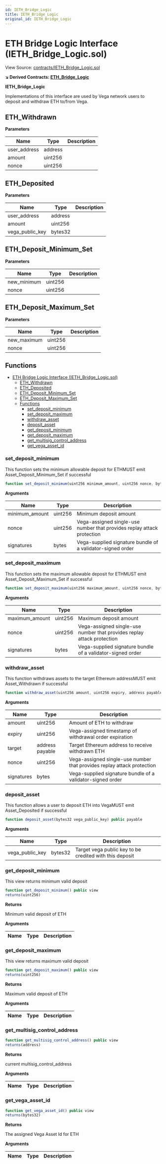 ```yaml
---
id: IETH_Bridge_Logic
title: IETH_Bridge_Logic
original_id: IETH_Bridge_Logic
---
```


# ETH Bridge Logic Interface (IETH_Bridge_Logic.sol)

View Source: [contracts/IETH_Bridge_Logic.sol](https://github.com/vegaprotocol/MultisigControl/blob/develop/contracts/ETH_Bridge_Logic.sol)

**↘ Derived Contracts: [ETH_Bridge_Logic](../contracts/ETH_Bridge_Logic.md)**

**IETH_Bridge_Logic**

Implementations of this interface are used by Vega network users to deposit and withdraw ETH to/from Vega.

## ETH_Withdrawn

**Parameters**

| Name        | Type           | Description  |
| ------------- |------------- | -----|
| user_address | address |  | 
| amount | uint256 |  | 
| nonce | uint256 |  | 

## ETH_Deposited

**Parameters**

| Name        | Type           | Description  |
| ------------- |------------- | -----|
| user_address | address |  | 
| amount | uint256 |  | 
| vega_public_key | bytes32 |  | 

## ETH_Deposit_Minimum_Set

**Parameters**

| Name        | Type           | Description  |
| ------------- |------------- | -----|
| new_minimum | uint256 |  | 
| nonce | uint256 |  | 

## ETH_Deposit_Maximum_Set

**Parameters**

| Name        | Type           | Description  |
| ------------- |------------- | -----|
| new_maximum | uint256 |  | 
| nonce | uint256 |  | 

## Functions

- [ETH Bridge Logic Interface (IETH_Bridge_Logic.sol)](#eth-bridge-logic-interface-ieth_bridge_logicsol)
  - [ETH_Withdrawn](#eth_withdrawn)
  - [ETH_Deposited](#eth_deposited)
  - [ETH_Deposit_Minimum_Set](#eth_deposit_minimum_set)
  - [ETH_Deposit_Maximum_Set](#eth_deposit_maximum_set)
  - [Functions](#functions)
    - [set_deposit_minimum](#set_deposit_minimum)
    - [set_deposit_maximum](#set_deposit_maximum)
    - [withdraw_asset](#withdraw_asset)
    - [deposit_asset](#deposit_asset)
    - [get_deposit_minimum](#get_deposit_minimum)
    - [get_deposit_maximum](#get_deposit_maximum)
    - [get_multisig_control_address](#get_multisig_control_address)
    - [get_vega_asset_id](#get_vega_asset_id)

### set_deposit_minimum

This function sets the minimum allowable deposit for ETHMUST emit Asset_Deposit_Minimum_Set if successful

```js
function set_deposit_minimum(uint256 minimum_amount, uint256 nonce, bytes signatures) public nonpayable
```

**Arguments**

| Name        | Type           | Description  |
| ------------- |------------- | -----|
| minimum_amount | uint256 | Minimum deposit amount | 
| nonce | uint256 | Vega-assigned single-use number that provides replay attack protection | 
| signatures | bytes | Vega-supplied signature bundle of a validator-signed order | 

### set_deposit_maximum

This function sets the maximum allowable deposit for ETHMUST emit Asset_Deposit_Maximum_Set if successful

```js
function set_deposit_maximum(uint256 maximum_amount, uint256 nonce, bytes signatures) public nonpayable
```

**Arguments**

| Name        | Type           | Description  |
| ------------- |------------- | -----|
| maximum_amount | uint256 | Maximum deposit amount | 
| nonce | uint256 | Vega-assigned single-use number that provides replay attack protection | 
| signatures | bytes | Vega-supplied signature bundle of a validator-signed order | 

### withdraw_asset

This function withdraws assets to the target Ethereum addressMUST emit Asset_Withdrawn if successful

```js
function withdraw_asset(uint256 amount, uint256 expiry, address payable target, uint256 nonce, bytes signatures) public nonpayable
```

**Arguments**

| Name        | Type           | Description  |
| ------------- |------------- | -----|
| amount | uint256 | Amount of ETH to withdraw | 
| expiry | uint256 | Vega-assigned timestamp of withdrawal order expiration | 
| target | address payable | Target Ethereum address to receive withdrawn ETH | 
| nonce | uint256 | Vega-assigned single-use number that provides replay attack protection | 
| signatures | bytes | Vega-supplied signature bundle of a validator-signed order | 

### deposit_asset

This function allows a user to deposit ETH into VegaMUST emit Asset_Deposited if successful

```js
function deposit_asset(bytes32 vega_public_key) public payable
```

**Arguments**

| Name        | Type           | Description  |
| ------------- |------------- | -----|
| vega_public_key | bytes32 | Target vega public key to be credited with this deposit | 

### get_deposit_minimum

This view returns minimum valid deposit

```js
function get_deposit_minimum() public view
returns(uint256)
```

**Returns**

Minimum valid deposit of ETH

**Arguments**

| Name        | Type           | Description  |
| ------------- |------------- | -----|

### get_deposit_maximum

This view returns maximum valid deposit

```js
function get_deposit_maximum() public view
returns(uint256)
```

**Returns**

Maximum valid deposit of ETH

**Arguments**

| Name        | Type           | Description  |
| ------------- |------------- | -----|

### get_multisig_control_address

```js
function get_multisig_control_address() public view
returns(address)
```

**Returns**

current multisig_control_address

**Arguments**

| Name        | Type           | Description  |
| ------------- |------------- | -----|

### get_vega_asset_id

```js
function get_vega_asset_id() public view
returns(bytes32)
```

**Returns**

The assigned Vega Asset Id for ETH

**Arguments**

| Name        | Type           | Description  |
| ------------- |------------- | -----|

